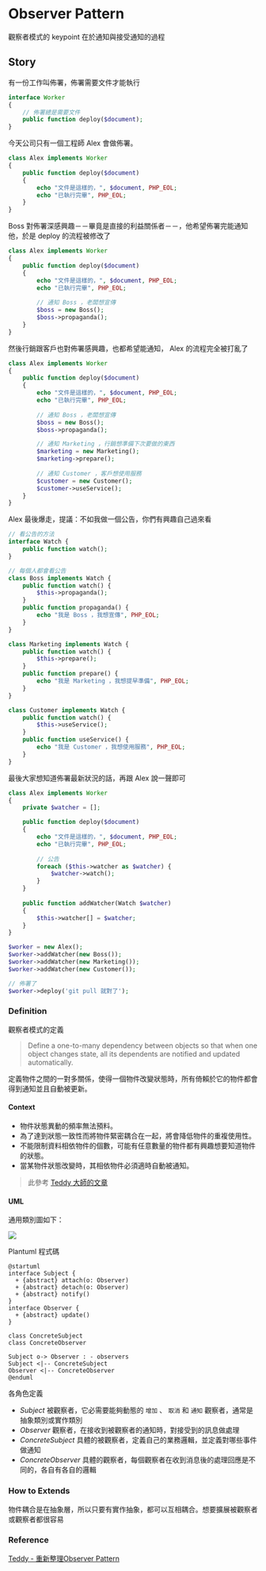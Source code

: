 Observer Pattern
================

觀察者模式的 keypoint 在於通知與接受通知的過程

Story
-----

有一份工作叫佈署，佈署需要文件才能執行

```php
interface Worker
{
    // 佈署總是需要文件
    public function deploy($document);
}
```

今天公司只有一個工程師 Alex 會做佈署。

```php
class Alex implements Worker
{
    public function deploy($document)
    {
        echo "文件是這樣的，", $document, PHP_EOL;
        echo "已執行完畢", PHP_EOL;
    }
}
```

Boss 對佈署深感興趣－－畢竟是直接的利益關係者－－，他希望佈署完能通知他，於是 deploy 的流程被修改了

```php
class Alex implements Worker
{
    public function deploy($document)
    {
        echo "文件是這樣的，", $document, PHP_EOL;
        echo "已執行完畢", PHP_EOL;
        
        // 通知 Boss ，老闆想宣傳
        $boss = new Boss();
        $boss->propaganda();
    }
}
```

然後行銷跟客戶也對佈署感興趣，也都希望能通知， Alex 的流程完全被打亂了

```php
class Alex implements Worker
{
    public function deploy($document)
    {
        echo "文件是這樣的，", $document, PHP_EOL;
        echo "已執行完畢", PHP_EOL;
        
        // 通知 Boss ，老闆想宣傳
        $boss = new Boss();
        $boss->propaganda();

        // 通知 Marketing ，行銷想準備下次要做的東西
        $marketing = new Marketing();
        $marketing->prepare();
        
        // 通知 Customer ，客戶想使用服務
        $customer = new Customer();
        $customer->useService();
    }
}
```

Alex 最後爆走，提議：不如我做一個公告，你們有興趣自己過來看

```php
// 看公告的方法
interface Watch {
    public function watch();
}

// 每個人都會看公告
class Boss implements Watch {
    public function watch() {
        $this->propaganda();
    }
    public function propaganda() {
        echo "我是 Boss ，我想宣傳", PHP_EOL;
    }
}

class Marketing implements Watch {
    public function watch() {
        $this->prepare();
    }
    public function prepare() {
        echo "我是 Marketing ，我想提早準備", PHP_EOL;
    }
}

class Customer implements Watch {
    public function watch() {
        $this->useService();
    }
    public function useService() {
        echo "我是 Customer ，我想使用服務", PHP_EOL;
    }
}
```

最後大家想知道佈署最新狀況的話，再跟 Alex 說一聲即可

```php
class Alex implements Worker
{
    private $watcher = [];

    public function deploy($document)
    {
        echo "文件是這樣的，", $document, PHP_EOL;
        echo "已執行完畢", PHP_EOL;
        
        // 公告
        foreach ($this->watcher as $watcher) {
            $watcher->watch();
        }
    }
    
    public function addWatcher(Watch $watcher)
    {
        $this->watcher[] = $watcher;
    }
}

$worker = new Alex();
$worker->addWatcher(new Boss());
$worker->addWatcher(new Marketing());
$worker->addWatcher(new Customer());

// 佈署了
$worker->deploy('git pull 就對了');
```

### Definition

觀察者模式的定義

> Define a one-to-many dependency between objects so that when one object changes state, all its dependents are notified and updated automatically.

定義物件之間的一對多關係，使得一個物件改變狀態時，所有倚賴於它的物件都會得到通知並且自動被更新。

#### Context

* 物件狀態異動的頻率無法預料。
* 為了達到狀態一致性而將物件緊密耦合在一起，將會降低物件的重複使用性。
* 不能限制資料相依物件的個數，可能有任意數量的物件都有興趣想要知道物件的狀態。
* 當某物件狀態改變時，其相依物件必須適時自動被通知。

> 此參考 [Teddy 大師的文章](http://teddy-chen-tw.blogspot.tw/2013/08/observer-pattern.html)

#### UML

通用類別圖如下：

![](http://plantuml.com/plantuml/png/XOz12i9034NtEKMMBJ8NAEB60xZm19aqnH6PaKmgIEtT1UcCs2vSvkVb_vyGJNGW5ZoF_YfiE07Y3YVosPJOPYGpuakJEZpvBFeGRTT8Bt-Hc2mCpwQ56KBDBFGsTBptPFB1WM-KCnvJP1MJfUTABKu0vO_a3b__3XscPSWLsR-Ss_ZMcvzjKTy0)

Plantuml 程式碼

```plantuml
@startuml
interface Subject {
  + {abstract} attach(o: Observer)
  + {abstract} detach(o: Observer)
  + {abstract} notify()
}
interface Observer {
  + {abstract} update()
}

class ConcreteSubject
class ConcreteObserver

Subject o-> Observer : - observers
Subject <|-- ConcreteSubject
Observer <|-- ConcreteObserver
@enduml
```

各角色定義

* *Subject* 被觀察者，它必需要能夠動態的 `增加` 、 `取消` 和 `通知` 觀察者，通常是抽象類別或實作類別
* *Observer* 觀察者，在接收到被觀察者的通知時，對接受到的訊息做處理
* *ConcreteSubject* 具體的被觀察者，定義自己的業務邏輯，並定義對哪些事件做通知
* *ConcreteObserver* 具體的觀察者，每個觀察者在收到消息後的處理回應是不同的，各自有各自的邏輯

### How to Extends

物件耦合是在抽象層，所以只要有實作抽象，都可以互相耦合。想要擴展被觀察者或觀察者都很容易

### Reference

[Teddy - 重新整理Observer Pattern](http://teddy-chen-tw.blogspot.tw/2013/08/observer-pattern.html)
